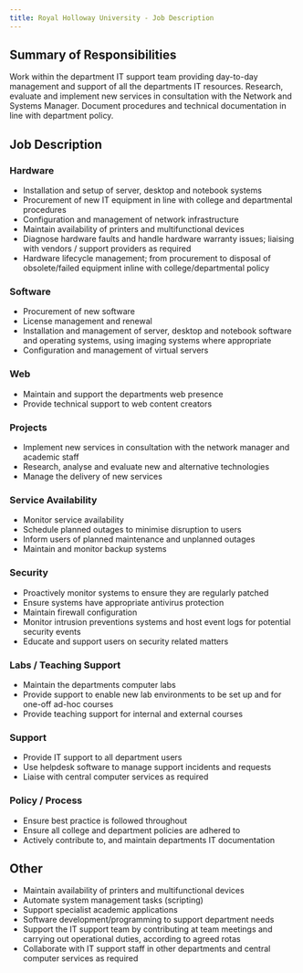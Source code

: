 ```yaml
---
title: Royal Holloway University - Job Description
---
```


## Summary of Responsibilities

Work within the department IT support team providing day-to-day management and support of all the departments IT resources.
Research, evaluate and implement new services in consultation with the Network and Systems Manager.
Document procedures and technical documentation in line with department policy.

## Job Description

### Hardware

- Installation and setup of server, desktop and notebook systems
- Procurement of new IT equipment in line with college and departmental procedures
- Configuration and management of network infrastructure
- Maintain availability of printers and multifunctional devices
- Diagnose hardware faults and handle hardware warranty issues; liaising with vendors / support providers as required
- Hardware lifecycle management; from procurement to disposal of obsolete/failed equipment inline with college/departmental policy

### Software

- Procurement of new software
- License management and renewal
- Installation and management of server, desktop and notebook software and operating systems, using imaging systems where appropriate
- Configuration and management of virtual servers

### Web

- Maintain and support the departments web presence
- Provide technical support to web content creators

### Projects

- Implement new services in consultation with the network manager and academic staff
- Research, analyse and evaluate new and alternative technologies
- Manage the delivery of new services

### Service Availability

- Monitor service availability
- Schedule planned outages to minimise disruption to users
- Inform users of planned maintenance and unplanned outages
- Maintain and monitor backup systems

### Security

- Proactively monitor systems to ensure they are regularly patched
- Ensure systems have appropriate antivirus protection
- Maintain firewall configuration
- Monitor intrusion preventions systems and host event logs for potential security events
- Educate and support users on security related matters

### Labs / Teaching Support

- Maintain the departments computer labs
- Provide support to enable new lab environments to be set up and for one-off ad-hoc courses
- Provide teaching support for internal and external courses

### Support

- Provide IT support to all department users
- Use helpdesk software to manage support incidents and requests
- Liaise with central computer services as required

### Policy / Process

- Ensure best practice is followed throughout
- Ensure all college and department policies are adhered to
- Actively contribute to, and maintain departments IT documentation

## Other

- Maintain availability of printers and multifunctional devices
- Automate system management tasks (scripting)
- Support specialist academic applications
- Software development/programming to support department needs
- Support the IT support team by contributing at team meetings and carrying out operational duties, according to agreed rotas
- Collaborate with IT support staff in other departments and central computer services as required